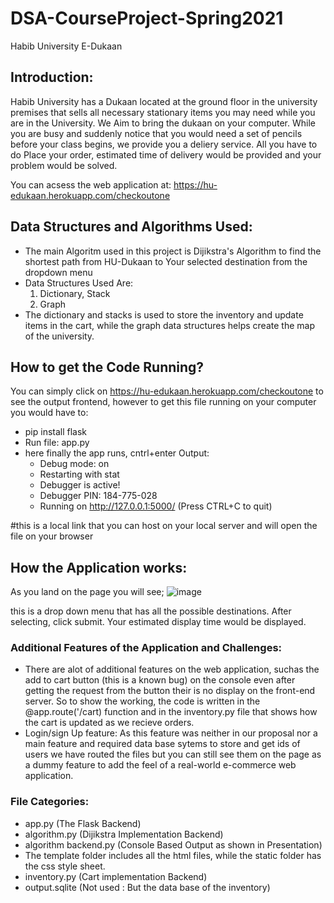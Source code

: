 # DSA-CourseProject-Spring2021
Habib University E-Dukaan
## Introduction:
Habib University has a Dukaan located at the ground floor in the university premises that sells all necessary stationary items you may need while you are in the University. We Aim to bring the dukaan on your computer. While you are busy and suddenly notice that you would need a set of pencils before your class begins, we provide you a deliery service. 
All you have to do Place your order, estimated time of delivery would be provided and your problem would be solved. 

You can acsess the web application at: https://hu-edukaan.herokuapp.com/checkoutone

## Data Structures and Algorithms Used:
* The main Algoritm used in this project is Dijikstra's Algorithm to find the shortest path from HU-Dukaan to Your selected destination from the dropdown menu 
* Data Structures Used Are: 
   1. Dictionary, Stack
   2. Graph 
* The dictionary and stacks is used to store the inventory and update items in the cart, while the graph data structures helps create the map of the university. 

## How to get the Code Running? 
You can simply click on  https://hu-edukaan.herokuapp.com/checkoutone to see the output frontend, however to get this file running on your computer you would have to:
* pip install flask 
* Run file: app.py 
* here finally the app runs, cntrl+enter
Output:
  * Debug mode: on
  * Restarting with stat
  * Debugger is active!
  * Debugger PIN: 184-775-028
  * Running on http://127.0.0.1:5000/ (Press CTRL+C to quit)


#this is a local link that you can host on your local server and will open the file on your browser


## How the Application works:
As you land on the page you will see; 
![image](https://user-images.githubusercontent.com/75496144/119269430-19e78000-bc11-11eb-9156-ec4c6c3376d1.png)

this is a drop down menu that has all the possible destinations. After selecting, click submit. Your estimated display time would be displayed. 

### Additional Features of the Application and Challenges: 
* There are alot of additional features on the web application, suchas the add to cart button (this is a known bug) on the console even after getting the request from the button their is no display on the front-end server. So to show the working, the code is written in the @app.route('/cart) function and in the inventory.py file that shows how the cart is updated as we recieve orders. 
* Login/sign Up feature: As this feature was neither in our proposal nor a main feature and required data base sytems to store and get ids of users we have routed the files but you can still see them on the page as a dummy feature to add the feel of a real-world e-commerce web application. 

### File Categories: 
* app.py (The Flask Backend)
* algorithm.py (Dijikstra Implementation Backend)
* algorithm backend.py (Console Based Output as shown in Presentation)
* The template folder includes all the html files, while the static folder has the css style sheet. 
* inventory.py (Cart implementation Backend)
* output.sqlite (Not used : But the data base of the inventory) 









